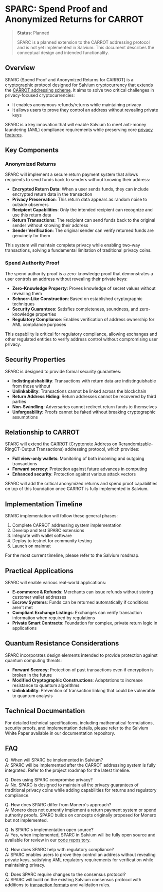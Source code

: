 # SPARC: Spend Proof and Anonymized Returns for CARROT

> **Status**: Planned
>
> SPARC is a planned extension to the CARROT addressing protocol and is not yet implemented in Salvium. This document describes the conceptual design and intended functionality.

## Overview

SPARC (Spend Proof and Anonymized Returns for CARROT) is a cryptographic protocol designed for Salvium cryptocurrency that extends the [CARROT addressing scheme](carrot.md). It aims to solve two critical challenges in privacy-focused cryptocurrencies:

- It enables anonymous refunds/returns while maintaining privacy
- It allows users to prove they control an address without revealing private keys

SPARC is a key innovation that will enable Salvium to meet anti-money laundering (AML) compliance requirements while preserving core [privacy features](../THE%20PROTOCOL/About%20Privacy.md).

## Key Components

### Anonymized Returns

SPARC will implement a secure return payment system that allows recipients to send funds back to senders without knowing their address:

- **Encrypted Return Data**: When a user sends funds, they can include encrypted return data in the transaction
- **Privacy Preservation**: This return data appears as random noise to outside observers
- **Recipient Capabilities**: Only the intended recipient can recognize and use this return data
- **Return Transactions**: The recipient can send funds back to the original sender without knowing their address
- **Sender Verification**: The original sender can verify returned funds are genuinely for them

This system will maintain complete privacy while enabling two-way transactions, solving a fundamental limitation of traditional privacy coins.

### Spend Authority Proof

The spend authority proof is a zero-knowledge proof that demonstrates a user controls an address without revealing their private keys:

- **Zero-Knowledge Property**: Proves knowledge of secret values without revealing them
- **Schnorr-Like Construction**: Based on established cryptographic techniques
- **Security Guarantees**: Satisfies completeness, soundness, and zero-knowledge properties
- **Regulatory Compliance**: Enables verification of address ownership for AML compliance purposes

This capability is critical for regulatory compliance, allowing exchanges and other regulated entities to verify address control without compromising user privacy.

## Security Properties

SPARC is designed to provide formal security guarantees:

- **Indistinguishability**: Transactions with return data are indistinguishable from those without
- **Unlinkability**: Transactions cannot be linked across the blockchain
- **Return Address Hiding**: Return addresses cannot be recovered by third parties
- **Non-Swindling**: Adversaries cannot redirect return funds to themselves
- **Unforgeability**: Proofs cannot be faked without breaking cryptographic assumptions

## Relationship to CARROT

SPARC will extend the [CARROT](carrot.md) (Cryptonote Address on Rerandomizable-RingCT-Output Transactions) addressing protocol, which provides:

- **Full view-only wallets**: Monitoring of both incoming and outgoing transactions
- **Forward secrecy**: Protection against future advances in computing
- **Enhanced security**: Protection against various attack vectors

SPARC will add the critical anonymized returns and spend proof capabilities on top of this foundation once CARROT is fully implemented in Salvium.

## Implementation Timeline

SPARC implementation will follow these general phases:

1. Complete CARROT addressing system implementation
2. Develop and test SPARC extensions
3. Integrate with wallet software
4. Deploy to testnet for community testing
5. Launch on mainnet

For the most current timeline, please refer to the Salvium roadmap.

## Practical Applications

SPARC will enable various real-world applications:

- **E-commerce & Refunds**: Merchants can issue refunds without storing customer wallet addresses
- **Escrow Systems**: Funds can be returned automatically if conditions aren't met
- **Compliant Exchange Listings**: Exchanges can verify transaction information when required by regulations
- **Private Smart Contracts**: Foundation for complex, private return logic in applications

## Quantum Resistance Considerations

SPARC incorporates design elements intended to provide protection against quantum computing threats:

- **Forward Secrecy**: Protection of past transactions even if encryption is broken in the future
- **Modified Cryptographic Constructions**: Adaptations to increase resistance to quantum algorithms
- **Unlinkability**: Prevention of transaction linking that could be vulnerable to quantum analysis

## Technical Documentation

For detailed technical specifications, including mathematical formulations, security proofs, and implementation details, please refer to the Salvium White Paper available in our documentation repository.

## FAQ

Q: When will SPARC be implemented in Salvium?  
A: SPARC will be implemented after the CARROT addressing system is fully integrated. Refer to the project roadmap for the latest timeline.

Q: Does using SPARC compromise privacy?  
A: No. SPARC is designed to maintain all the privacy guarantees of traditional privacy coins while adding capabilities for returns and regulatory compliance.

Q: How does SPARC differ from Monero's approach?  
A: Monero does not currently implement a return payment system or spend authority proofs. SPARC builds on concepts originally proposed for Monero but not implemented.

Q: Is SPARC's implementation open source?  
A: Yes, when implemented, SPARC in Salvium will be fully open source and available for review in our [code repository](../THE%20PROJECT/How%20to%20get%20involved.md).

Q: How does SPARC help with regulatory compliance?  
A: SPARC enables users to prove they control an address without revealing private keys, satisfying AML regulatory requirements for verification while maintaining privacy.

Q: Does SPARC require changes to the consensus protocol?  
A: SPARC will build on the existing Salvium consensus protocol with additions to [transaction formats](../THE%20PROTOCOL/Protocol_tx.md) and validation rules.
